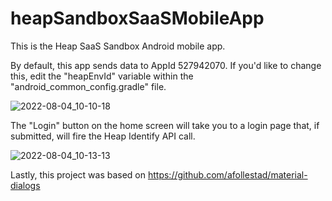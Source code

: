 # heapSandboxSaaSMobileApp

This is the Heap SaaS Sandbox Android mobile app.  

By default, this app sends data to AppId 527942070.  If you'd like to change this, edit the "heapEnvId" variable within the "android_common_config.gradle" file.  

![2022-08-04_10-10-18](https://user-images.githubusercontent.com/100442205/182868229-535ffbf0-f5d3-4d73-a1b8-24c1a42d4dee.png)

The "Login" button on the home screen will take you to a login page that, if submitted, will fire the Heap Identify API call.  

![2022-08-04_10-13-13](https://user-images.githubusercontent.com/100442205/182868896-48d0df13-f074-4a30-9520-98d7df1addbc.png)

Lastly, this project was based on https://github.com/afollestad/material-dialogs
